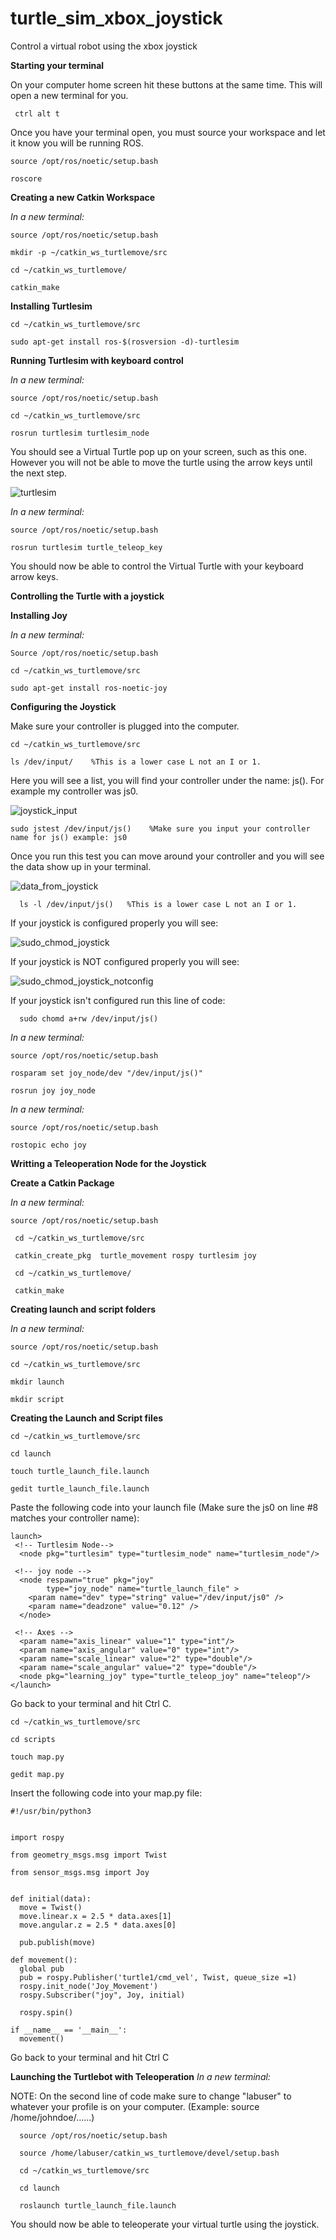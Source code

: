 # turtle_sim_xbox_joystick
Control a virtual robot using the xbox joystick


**Starting your terminal**
  
On your computer home screen hit these buttons at the same time. This will open a new terminal for you. 

     ctrl alt t
    
Once you have your terminal open, you must source your workspace and let it know you will be running ROS.  


    source /opt/ros/noetic/setup.bash
  
    roscore
  
  
  
**Creating a new Catkin Workspace**

_In a new terminal:_

    source /opt/ros/noetic/setup.bash
  
    mkdir -p ~/catkin_ws_turtlemove/src
  
    cd ~/catkin_ws_turtlemove/
  
    catkin_make
  
  
  
**Installing Turtlesim**

    cd ~/catkin_ws_turtlemove/src

    sudo apt-get install ros-$(rosversion -d)-turtlesim

**Running Turtlesim with keyboard control**

_In a new terminal:_

    source /opt/ros/noetic/setup.bash

    cd ~/catkin_ws_turtlemove/src

    rosrun turtlesim turtlesim_node
You should see a Virtual Turtle pop up on your screen, such as this one. However you will not be able to move the turtle using the arrow keys until the next step.


![turtlesim](https://user-images.githubusercontent.com/103153240/163054417-7287e1a9-9d29-4257-bc92-4f7d570f3009.png)



_In a new terminal:_

    source /opt/ros/noetic/setup.bash

    rosrun turtlesim turtle_teleop_key
    
You should now be able to control the Virtual Turtle with your keyboard arrow keys.



**Controlling the Turtle with a joystick**



**Installing Joy**

_In a new terminal:_

    Source /opt/ros/noetic/setup.bash
    
    cd ~/catkin_ws_turtlemove/src
    
    sudo apt-get install ros-noetic-joy
    
    
 **Configuring the Joystick**
 
 Make sure your controller is plugged into the computer.

    cd ~/catkin_ws_turtlemove/src
    
    ls /dev/input/    %This is a lower case L not an I or 1.
    
    
Here you will see a list, you will find your controller under the name: js().
For example my controller was js0.


![joystick_input](https://user-images.githubusercontent.com/103153240/163067911-094785ea-ecbe-4387-b8c9-4a715b47d630.png)

   
   
    sudo jstest /dev/input/js()    %Make sure you input your controller name for js() example: js0
    
  Once you run this test you can move around your controller and you will see the data show up in your terminal.
  
  ![data_from_joystick](https://user-images.githubusercontent.com/103153240/163243264-b71a7f1f-68b2-4ae9-93a5-994b196e3cd6.png)
  
      ls -l /dev/input/js()   %This is a lower case L not an I or 1.
      
   If your joystick is configured properly you will see:
   
   ![sudo_chmod_joystick](https://user-images.githubusercontent.com/103153240/163245523-9824e7f0-bfc2-453e-b3d9-5bc5f0d648c0.png)
   
   If your joystick is NOT configured properly you will see:
   
   ![sudo_chmod_joystick_notconfig](https://user-images.githubusercontent.com/103153240/163245576-d5fc5a68-34f7-460f-a13c-303c1dfa49d3.png)
   
   If your joystick isn't configured run this line of code:
   
      sudo chomd a+rw /dev/input/js()

_In a new terminal:_

    source /opt/ros/noetic/setup.bash

    rosparam set joy_node/dev "/dev/input/js()"
    
    rosrun joy joy_node
    
 _In a new terminal:_
 
    source /opt/ros/noetic/setup.bash
    
    rostopic echo joy
    
 
 **Writting a Teleoperation Node for the Joystick**
   
 **Create a Catkin Package**
 
 _In a new terminal:_
 
    source /opt/ros/noetic/setup.bash
 
     cd ~/catkin_ws_turtlemove/src
 
     catkin_create_pkg  turtle_movement rospy turtlesim joy
 
     cd ~/catkin_ws_turtlemove/
 
     catkin_make
 
 **Creating launch and script folders**
 
 _In a new terminal:_
 
    source /opt/ros/noetic/setup.bash
    
    cd ~/catkin_ws_turtlemove/src
    
    mkdir launch
    
    mkdir script
    
 **Creating the Launch and Script files**
 
    cd ~/catkin_ws_turtlemove/src

    cd launch

    touch turtle_launch_file.launch

    gedit turtle_launch_file.launch

Paste the following code into your launch file (Make sure the js0 on line #8 matches your controller name):
 
    launch>
     <!-- Turtlesim Node-->
      <node pkg="turtlesim" type="turtlesim_node" name="turtlesim_node"/>

     <!-- joy node -->
      <node respawn="true" pkg="joy"
            type="joy_node" name="turtle_launch_file" >
        <param name="dev" type="string" value="/dev/input/js0" />
        <param name="deadzone" value="0.12" />
      </node>

     <!-- Axes -->
      <param name="axis_linear" value="1" type="int"/>
      <param name="axis_angular" value="0" type="int"/>
      <param name="scale_linear" value="2" type="double"/>
      <param name="scale_angular" value="2" type="double"/>
      <node pkg="learning_joy" type="turtle_teleop_joy" name="teleop"/>
    </launch>

Go back to your terminal and hit Ctrl C.

    cd ~/catkin_ws_turtlemove/src
    
    cd scripts
    
    touch map.py
    
    gedit map.py
    
 Insert the following code into your map.py file:
 
    #!/usr/bin/python3


    import rospy

    from geometry_msgs.msg import Twist

    from sensor_msgs.msg import Joy


    def initial(data):
      move = Twist()
      move.linear.x = 2.5 * data.axes[1]
      move.angular.z = 2.5 * data.axes[0]

      pub.publish(move)

    def movement():
      global pub
      pub = rospy.Publisher('turtle1/cmd_vel', Twist, queue_size =1)
      rospy.init_node('Joy_Movement')
      rospy.Subscriber("joy", Joy, initial)

      rospy.spin()

    if __name__ == '__main__':
      movement()
    
  Go back to your terminal and hit Ctrl C
  
  
  **Launching the Turtlebot with Teleoperation**
  _In a new terminal:_
  
  NOTE: On the second line of code make sure to change "labuser" to whatever your profile is on your computer. (Example: source /home/johndoe/......)
      
      
      source /opt/ros/noetic/setup.bash
      
      source /home/labuser/catkin_ws_turtlemove/devel/setup.bash
      
      cd ~/catkin_ws_turtlemove/src
      
      cd launch
      
      roslaunch turtle_launch_file.launch
      
  You should now be able to teleoperate your virtual turtle using the joystick.
  

